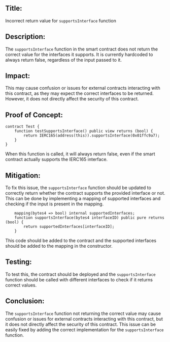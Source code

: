 ## Title: 
Incorrect return value for `supportsInterface` function

## Description:
The `supportsInterface` function in the smart contract does not return the correct value for the interfaces it supports. It is currently hardcoded to always return false, regardless of the input passed to it.

## Impact:
This may cause confusion or issues for external contracts interacting with this contract, as they may expect the correct interfaces to be returned. However, it does not directly affect the security of this contract.

## Proof of Concept:

```
contract Test {
    function testSupportsInterface() public view returns (bool) {
        return IERC165(address(this)).supportsInterface(0x01ffc9a7);
    }
}
```
When this function is called, it will always return false, even if the smart contract actually supports the IERC165 interface.

## Mitigation:
To fix this issue, the `supportsInterface` function should be updated to correctly return whether the contract supports the provided interface or not. This can be done by implementing a mapping of supported interfaces and checking if the input is present in the mapping.

```
    mapping(bytes4 => bool) internal supportedInterfaces;
    function supportsInterface(bytes4 interfaceID) public pure returns (bool) {
        return supportedInterfaces[interfaceID];
    }
```
This code should be added to the contract and the supported interfaces should be added to the mapping in the constructor.

## Testing:
To test this, the contract should be deployed and the `supportsInterface` function should be called with different interfaces to check if it returns correct values.

## Conclusion:
The `supportsInterface` function not returning the correct value may cause confusion or issues for external contracts interacting with this contract, but it does not directly affect the security of this contract. This issue can be easily fixed by adding the correct implementation for the `supportsInterface` function.
